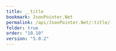 ```yaml
---
title: __title
bookmark: JsonPointer.Net
permalink: /api/JsonPointer.Net/:title/
folder: true
order: "10.10"
version: "5.0.2"
---
```

